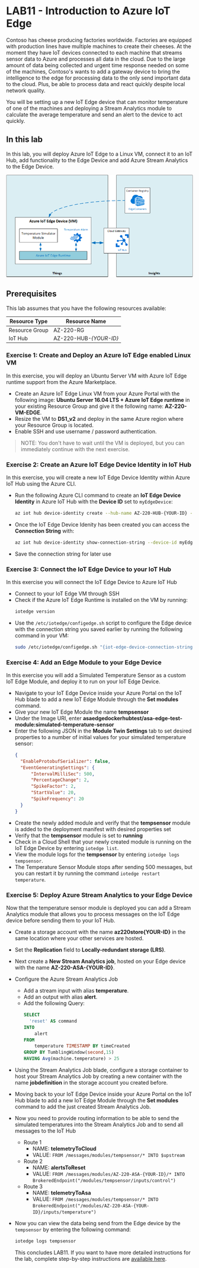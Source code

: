 # LAB11 - Introduction to Azure IoT Edge
Contoso has cheese producing factories worldwide. Factories are equipped with production lines have multiple machines to create their cheeses. At the moment they have IoT devices connected to each machine that streams sensor data to Azure and processes all data in the cloud. Due to the large amount of data being collected and urgent time response needed on some of the machines, Contoso's wants to add a gateway device to bring the intelligence to the edge for processing data to the only send important data to the cloud. Plus, be able to process data and react quickly despite local network quality.

You will be setting up a new IoT Edge device that can monitor temperature of one of the machines and deploying a Stream Analytics module to calculate the average temperature and send an alert to the device to act quickly.

## In this lab
In this lab, you will deploy Azure IoT Edge to a Linux VM, connect it to an IoT Hub, add functionality to the Edge Device and add Azure Stream Analytics to the Edge Device.

![ScreenShot](../Images/11-Architecture.png)


## Prerequisites
This lab assumes that you have the following resources available:

Resource Type | Resource Name
--------------|--------------
Resource Group | AZ-220-RG
IoT Hub | AZ-220-HUB-*{YOUR-ID}*

### **Exercise 1: Create and Deploy an Azure IoT Edge enabled Linux VM**
In this exercise, you will deploy an Ubuntu Server VM with Azure IoT Edge runtime support from the Azure Marketplace.

- Create an Azure IoT Edge Linux VM from your Azure Portal with the following image: **Ubuntu Server 16.04 LTS + Azure IoT Edge runtime** in your existing Resource Group and give it the following name: **AZ-220-VM-EDGE**.
- Resize the VM to **DS1_v2** and deploy in the same Azure region where your Resource Group is located.
- Enable SSH and use username / password authentication.

> NOTE: You don't have to wait until the VM is deployed, but you can immediately continue with the next exercise.

### **Exercise 2: Create an Azure IoT Edge Device Identity in IoT Hub**
In this exercise, you will create a new IoT Edge Device Identity within Azure IoT Hub using the Azure CLI.

- Run the following Azure CLI command to create an **IoT Edge Device Identity** in Azure IoT Hub with the **Device ID** set to `myEdgeDevice`:
  ```sh
  az iot hub device-identity create --hub-name AZ-220-HUB-{YOUR-ID} --device-id myEdgeDevice --edge-enabled
  ```
- Once the IoT Edge Device Idenity has been created you can access the **Connection String** with:
  ```sh
  az iot hub device-identity show-connection-string --device-id myEdgeDevice --hub-name AZ-220-HUB-{YOUR-ID}
  ```
- Save the connection string for later use

### **Exercise 3: Connect the IoT Edge Device to your IoT Hub**
In this exercise you will connect the IoT Edge Device to Azure IoT Hub
- Connect to your IoT Edge VM through SSH
- Check if the Azure IoT Edge Runtime is installed on the VM by running:
  ```bash
  iotedge version
  ```
- Use the `/etc/iotedge/configedge.sh` script to configure the Edge device with the connection string you saved earlier by running the following command in your VM:
  ```bash
  sudo /etc/iotedge/configedge.sh "{iot-edge-device-connection-string}"
  ```

### **Exercise 4: Add an Edge Module to your Edge Device**
In this exercise you will add a Simulated Temperature Sensor as a custom IoT Edge Module, and deploy it to run on your IoT Edge Device.
- Navigate to your IoT Edge Device inside your Azure Portal on the IoT Hub blade to add a new IoT Edge Module through the **Set modules** command.
- Give your new IoT Edge Module the name **tempsensor**
- Under the Image URI, enter **asaedgedockerhubtest/asa-edge-test-module:simulated-temperature-sensor**
- Enter the following JSON in the **Module Twin Settings** tab to set desired properties to a number of initial values for your simulated temperature sensor:
  ```JSON
  {
    "EnableProtobufSerializer": false,
    "EventGeneratingSettings": {
        "IntervalMilliSec": 500,
        "PercentageChange": 2,
        "SpikeFactor": 2,
        "StartValue": 20,
        "SpikeFrequency": 20
    }
  }
  ```
- Create the newly added module and verify that the **tempsensor** module is added to the deployment manifest with desired properties set
- Verify that the **tempsensor** module is set to **running**
- Check in a Cloud Shell that your newly created module is running on the IoT Edge Device by entering `iotedge list`.
- View the module logs for the **tempsensor** by entering `iotedge logs tempsensor`.
- The Temperature Sensor Module stops after sending 500 messages, but you can restart it by running the command `iotedge restart temperature`.

### **Exercise 5: Deploy Azure Stream Analytics to your Edge Device**
Now that the temperature sensor module is deployed you can add a Stream Analytics module that allows you to process messages on the IoT Edge device before sending them to your IoT Hub.
- Create a storage account with the name **az220store{YOUR-ID}** in the same location where your other services are hosted.
- Set the **Replication** field to **Locally-redundant storage (LRS)**.
- Next create a **New Stream Analytics job**, hosted on your Edge device with the name **AZ-220-ASA-{YOUR-ID}**.
- Configure the Azure Stream Analytics Job
  - Add a stream input with alias **temperature**.
  - Add an output with alias **alert**.
  - Add the following Query:
    ``` SQL
    SELECT  
      'reset' AS command
    INTO
        alert
    FROM
        temperature TIMESTAMP BY timeCreated
    GROUP BY TumblingWindow(second,15)
    HAVING Avg(machine.temperature) > 25
    ```
- Using the Stream Analytics Job blade, configure a storage container to host your Stream Analytics Job by creating a new container with the name **jobdefinition** in the storage account you created before.
- Moving back to your IoT Edge Device inside your Azure Portal on the IoT Hub blade to add a new IoT Edge Module through the **Set modules** command to add the just created Stream Analytics Job.
- Now you need to provide routing information to be able to send the simulated temperatures into the Stream Analytics Job and to send all messages to the IoT Hub
  - Route 1
    - NAME: **telemetryToCloud**
    - VALUE: `FROM /messages/modules/tempsensor/* INTO $upstream`
  - Route 2
    - NAME: **alertsToReset**
    - VALUE: `FROM /messages/modules/AZ-220-ASA-{YOUR-ID}/* INTO BrokeredEndpoint("/modules/tempsensor/inputs/control")`
  - Route 3
    - NAME: **telemetryToAsa**
    - VALUE: `FROM /messages/modules/tempsensor/* INTO BrokeredEndpoint("/modules/AZ-220-ASA-{YOUR-ID}/inputs/temperature")`
- Now you can view the data being send from the Edge device by the `tempsensor` by entering the following command:
  ``` sh
  iotedge logs tempsensor
  ```

  This concludes LAB11. If you want to have more detailed instructions for the lab, complete step-by-step instructions are [available here](https://github.com/MicrosoftLearning/AZ-220-Microsoft-Azure-IoT-Developer/blob/master/Instructions/Labs/LAB_AK_11-introduction-to-azure-iot-edge.md).
